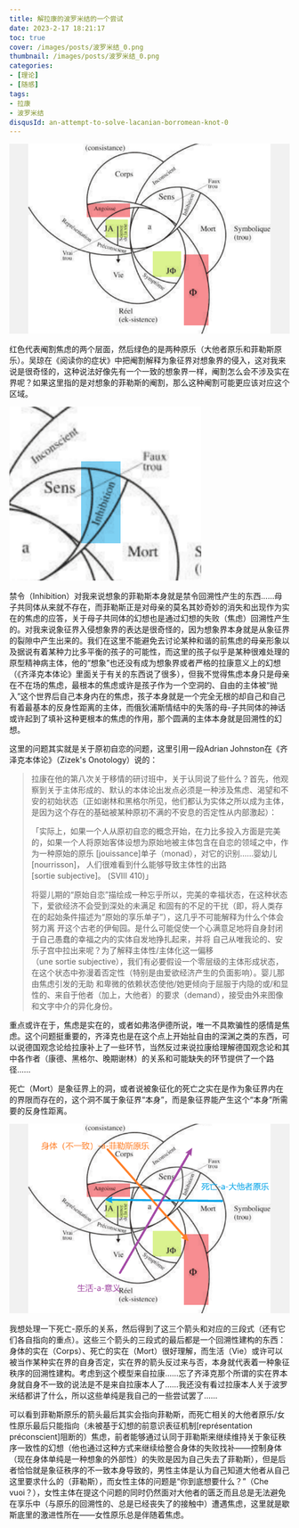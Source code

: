 ```yaml
---
title: 解拉康的波罗米结的一个尝试
date: 2023-2-17 18:21:17
toc: true
cover: /images/posts/波罗米结_0.png
thumbnail: /images/posts/波罗米结_0.png
categories:
- [理论]
- [随感]
tags: 
- 拉康
- 波罗米结
disqusId: an-attempt-to-solve-lacanian-borromean-knot-0
---
```


![波罗米结_1](/images/posts/解拉康的波罗米结的一个尝试/波罗米结_1.png)

红色代表阉割焦虑的两个层面，然后绿色的是两种原乐（大他者原乐和菲勒斯原乐）。吴琼在《阅读你的症状》中把阉割解释为象征界对想象界的侵入，这对我来说是很奇怪的，这种说法好像先有一个一致的想象界一样，阉割怎么会不涉及实在界呢？如果这里指的是对想象的菲勒斯的阉割，那么这种阉割可能更应该对应这个区域。

![波罗米结_2](/images/posts/解拉康的波罗米结的一个尝试/波罗米结_2.png)

禁令（Inhibition）对我来说想象的菲勒斯本身就是禁令回溯性产生的东西……母子共同体从来就不存在，而菲勒斯正是对母亲的莫名其妙奇妙的消失和出现作为实在的焦虑的应答，关于母子共同体的幻想也是通过幻想的失败（焦虑）回溯性产生的。对我来说象征界入侵想象界的表达是很奇怪的，因为想象界本身就是从象征界的裂隙中产生出来的。我们在这里不能避免去讨论某种和谐的前焦虑的母亲形象以及据说有着某种力比多平衡的孩子的可能性，而这里的孩子似乎是某种很难处理的原型精神病主体，他的“想象”也还没有成为想象界或者严格的拉康意义上的幻想（《齐泽克本体论》里面关于有关的东西说了很多），但我不觉得焦虑本身只是母亲在不在场的焦虑，最根本的焦虑或许是孩子作为一个空洞的、自由的主体被“抛入”这个世界后自己本身内在的焦虑，孩子本身就是一个完全无根的却自己和自己有着最基本的反身性距离的主体，而俄狄浦斯情结中的失落的母-子共同体的神话或许起到了填补这种更根本的焦虑的作用，那个圆满的主体本身就是回溯性的幻想。

这里的问题其实就是关于原初自恋的问题，这里引用一段Adrian Johnston在《齐泽克本体论》（Zizek's Onotology）说的：

> 拉康在他的第八次关于移情的研讨班中，关于认同说了些什么？首先，他观察到关于主体形成的、默认的本体论出发点必须是一种涉及焦虑、渴望和不安的初始状态（正如谢林和黑格尔所见，他们都认为实体之所以成为主体，是因为这个存在的基础被某种原初不满的不安息的否定性从内部激起）：  
> 
> 「实际上，如果一个人从原初自恋的概念开始，在力比多投入方面是完美的，如果一个人将原始客体设想为原始地被主体包含在自恋的领域之中，作为一种原始的原乐 [jouissance]单子（monad），对它的识别……婴幼儿[nourrisson]， 人们很难看到什么能够导致主体性的出路[sortie subjective]。 (SVIII 410)」  
> 
> 将婴儿期的“原始自恋”描绘成一种忘乎所以，完美的幸福状态，在这种状态下，爱欲经济不会受到深处的未满足 和固有的不足的干扰（即，将人类存在的起始条件描述为“原始的享乐单子”），这几乎不可能解释为什么个体会努力离 开这个古老的伊甸园。是什么可能促使一个心满意足地将自身封闭于自己愚蠢的幸福之内的实体自发地挣扎起来，并将 自己从唯我论的、安乐子宫中拉出来呢？为了解释主体性/主体化这一偏移（une sortie subjective），我们有必要假设一个零层级的主体形成状态，在这个状态中弥漫着否定性（特别是由爱欲经济产生的负面影响）。婴儿那由焦虑引发的无助 和卑微的依赖状态使他/她更倾向于屈服于内隐的或/和显性的、来自于他者（加上，大他者）的要求（demand），接受由外来图像和文字中介的异化身份。

重点或许在于，焦虑是实在的，或者如弗洛伊德所说，唯一不具欺骗性的感情是焦虑。这个问题挺重要的，齐泽克也是在这个点上开始扯自由的深渊之类的东西，可以说德国观念论给拉康补上了一些环节，当然反过来说拉康给理解德国观念论和其中各作者（康德、黑格尔、晚期谢林）的关系和可能缺失的环节提供了一个路径……

死亡（Mort）是象征界上的洞，或者说被象征化的死亡之实在是作为象征界内在的界限而存在的，这个洞不属于象征界“本身”，而是象征界能产生这个“本身”所需要的反身性距离。

![波罗米结_3](/images/posts/解拉康的波罗米结的一个尝试/波罗米结_3.png)

我想处理一下死亡-原乐的关系，然后得到了这三个箭头和对应的三段式（还有它们各自指向的重点）。这些三个箭头的三段式的最后都是一个回溯性建构的东西：身体的实在（Corps）、死亡的实在（Mort）很好理解，而生活（Vie）或许可以被当作某种实在界的自身否定，实在界的箭头反过来与否，本身就代表着一种象征秩序的回溯性建构。考虑到这个模型来自拉康……忘了齐泽克那个所谓的实在界本身就自身不一致的说法是不是来自拉康本人了……我还没有看过拉康本人关于波罗米结都讲了什么，所以这些单纯是我自己的一些尝试罢了……

可以看到菲勒斯原乐的箭头最后其实会指向菲勒斯，而死亡相关的大他者原乐/女性原乐最后只能指向（未被基于幻想的前意识表征机制[représentation préconscient]阻断的）焦虑，前者能够通过认同于菲勒斯来继续维持关于象征秩序一致性的幻想（他也通过这种方式来继续给整合身体的失败找补——控制身体（现在身体单纯是一种想象的外部性）的失败是因为自己失去了菲勒斯），但是后者恰恰就是象征秩序的不一致本身导致的，男性主体是认为自己知道大他者从自己这里要求什么的（菲勒斯），而女性主体的问题是“你到底想要什么？”（Che vuoi？），女性主体在提这个问题的同时仍然面对大他者的匮乏而且总是无法避免在享乐中（与原乐的回溯性的、总是已经丧失了的接触中）遭遇焦虑，这里就是歇斯底里的激进性所在——女性原乐总是伴随着焦虑。
